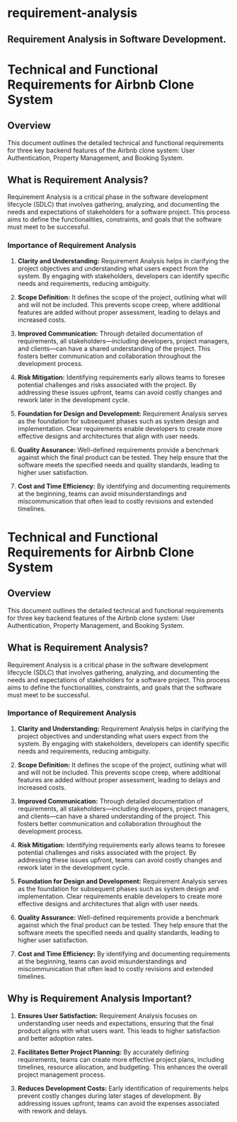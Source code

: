 # requirement-analysis
## Requirement Analysis in Software Development.
# Technical and Functional Requirements for Airbnb Clone System

## Overview
This document outlines the detailed technical and functional requirements for three key backend features of the Airbnb clone system: User Authentication, Property Management, and Booking System.

## What is Requirement Analysis?

Requirement Analysis is a critical phase in the software development lifecycle (SDLC) that involves gathering, analyzing, and documenting the needs and expectations of stakeholders for a software project. This process aims to define the functionalities, constraints, and goals that the software must meet to be successful.

### Importance of Requirement Analysis

1. **Clarity and Understanding:**
   Requirement Analysis helps in clarifying the project objectives and understanding what users expect from the system. By engaging with stakeholders, developers can identify specific needs and requirements, reducing ambiguity.

2. **Scope Definition:**
   It defines the scope of the project, outlining what will and will not be included. This prevents scope creep, where additional features are added without proper assessment, leading to delays and increased costs.

3. **Improved Communication:**
   Through detailed documentation of requirements, all stakeholders—including developers, project managers, and clients—can have a shared understanding of the project. This fosters better communication and collaboration throughout the development process.

4. **Risk Mitigation:**
   Identifying requirements early allows teams to foresee potential challenges and risks associated with the project. By addressing these issues upfront, teams can avoid costly changes and rework later in the development cycle.

5. **Foundation for Design and Development:**
   Requirement Analysis serves as the foundation for subsequent phases such as system design and implementation. Clear requirements enable developers to create more effective designs and architectures that align with user needs.

6. **Quality Assurance:**
   Well-defined requirements provide a benchmark against which the final product can be tested. They help ensure that the software meets the specified needs and quality standards, leading to higher user satisfaction.

7. **Cost and Time Efficiency:**
   By identifying and documenting requirements at the beginning, teams can avoid misunderstandings and miscommunication that often lead to costly revisions and extended timelines.


# Technical and Functional Requirements for Airbnb Clone System

## Overview
This document outlines the detailed technical and functional requirements for three key backend features of the Airbnb clone system: User Authentication, Property Management, and Booking System.

## What is Requirement Analysis?

Requirement Analysis is a critical phase in the software development lifecycle (SDLC) that involves gathering, analyzing, and documenting the needs and expectations of stakeholders for a software project. This process aims to define the functionalities, constraints, and goals that the software must meet to be successful.

### Importance of Requirement Analysis

1. **Clarity and Understanding:**
   Requirement Analysis helps in clarifying the project objectives and understanding what users expect from the system. By engaging with stakeholders, developers can identify specific needs and requirements, reducing ambiguity.

2. **Scope Definition:**
   It defines the scope of the project, outlining what will and will not be included. This prevents scope creep, where additional features are added without proper assessment, leading to delays and increased costs.

3. **Improved Communication:**
   Through detailed documentation of requirements, all stakeholders—including developers, project managers, and clients—can have a shared understanding of the project. This fosters better communication and collaboration throughout the development process.

4. **Risk Mitigation:**
   Identifying requirements early allows teams to foresee potential challenges and risks associated with the project. By addressing these issues upfront, teams can avoid costly changes and rework later in the development cycle.

5. **Foundation for Design and Development:**
   Requirement Analysis serves as the foundation for subsequent phases such as system design and implementation. Clear requirements enable developers to create more effective designs and architectures that align with user needs.

6. **Quality Assurance:**
   Well-defined requirements provide a benchmark against which the final product can be tested. They help ensure that the software meets the specified needs and quality standards, leading to higher user satisfaction.

7. **Cost and Time Efficiency:**
   By identifying and documenting requirements at the beginning, teams can avoid misunderstandings and miscommunication that often lead to costly revisions and extended timelines.

## Why is Requirement Analysis Important?

1. **Ensures User Satisfaction:**
   Requirement Analysis focuses on understanding user needs and expectations, ensuring that the final product aligns with what users want. This leads to higher satisfaction and better adoption rates.

2. **Facilitates Better Project Planning:**
   By accurately defining requirements, teams can create more effective project plans, including timelines, resource allocation, and budgeting. This enhances the overall project management process.

3. **Reduces Development Costs:**
   Early identification of requirements helps prevent costly changes during later stages of development. By addressing issues upfront, teams can avoid the expenses associated with rework and delays.


